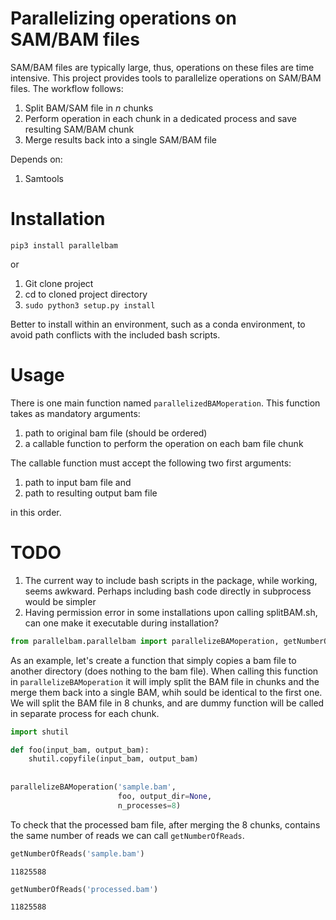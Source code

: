 # Parallelizing operations on SAM/BAM files

SAM/BAM files are typically large, thus, operations on these files are time intensive. This project provides tools to parallelize operations on SAM/BAM files. The workflow follows:

1. Split BAM/SAM file in _n_ chunks
2. Perform operation in each chunk in a dedicated process and save resulting SAM/BAM chunk 
3. Merge results back into a single SAM/BAM file

Depends on:

1. Samtools

# Installation

```pip3 install parallelbam```

or

1. Git clone project
2. cd to cloned project directory
3. ```sudo python3 setup.py install```

Better to install within an environment, such as a conda environment, to avoid
path conflicts with the included bash scripts.

# Usage

There is one main function named ```parallelizedBAMoperation```. This function takes as mandatory arguments:

1. path to original bam file (should be ordered)
2. a callable function to perform the operation on each bam file chunk

The callable function must accept the following two first arguments: 

1. path to input bam file and
2. path to resulting output bam file

in this order.

# TODO

1. The current way to include bash scripts in the package, while working, seems awkward. Perhaps including bash code directly in subprocess would be simpler
2. Having permission error in some installations upon calling splitBAM.sh, can one make it executable during installation?


```python
from parallelbam.parallelbam import parallelizeBAMoperation, getNumberOfReads
```

As an example, let's create a function that simply copies a bam file to another directory (does nothing to the bam file). When calling this function in ```parallelizeBAMoperation``` it will imply split the BAM file in chunks and the merge them back into a single BAM, whih sould be identical to the first one. We will split the BAM file in 8 chunks, and are dummy function will be called in separate process for each chunk.


```python
import shutil

def foo(input_bam, output_bam):
    shutil.copyfile(input_bam, output_bam)
    
    
parallelizeBAMoperation('sample.bam',
                        foo, output_dir=None,
                        n_processes=8)
```

To check that the processed bam file, after merging the 8 chunks, contains the same number of reads we can call ```getNumberOfReads```.


```python
getNumberOfReads('sample.bam')
```




    11825588




```python
getNumberOfReads('processed.bam')
```




    11825588


